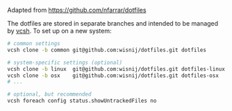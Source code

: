Adapted from https://github.com/nfarrar/dotfiles

The dotfiles are stored in separate branches and intended to be managed by [vcsh](https://github.com/RichiH/vcsh). To set up on a new system:

```bash
# common settings
vcsh clone -b common git@github.com:wisnij/dotfiles.git dotfiles

# system-specific settings (optional)
vcsh clone -b linux  git@github.com:wisnij/dotfiles.git dotfiles-linux
vcsh clone -b osx    git@github.com:wisnij/dotfiles.git dotfiles-osx
# ...

# optional, but recommended
vcsh foreach config status.showUntrackedFiles no
```
